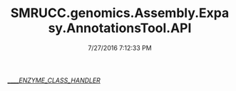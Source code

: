 ﻿---
title: SMRUCC.genomics.Assembly.Expasy.AnnotationsTool.API
date: 7/27/2016 7:12:33 PM
---

[_____ENZYME_CLASS_HANDLER_](T-SMRUCC.genomics.Assembly.Expasy.AnnotationsTool.API._____ENZYME_CLASS_HANDLER_.html)
